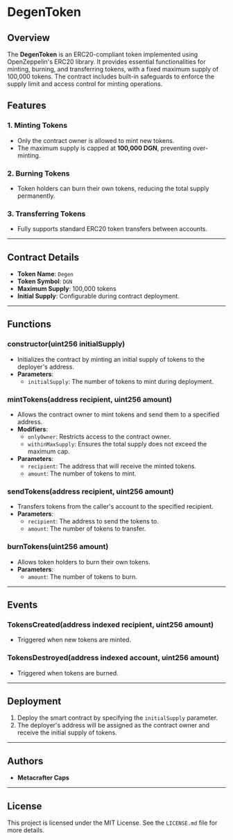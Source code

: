 # DegenToken

## Overview
The **DegenToken** is an ERC20-compliant token implemented using OpenZeppelin's ERC20 library. It provides essential functionalities for minting, burning, and transferring tokens, with a fixed maximum supply of 100,000 tokens. The contract includes built-in safeguards to enforce the supply limit and access control for minting operations.

## Features
### 1. **Minting Tokens**
- Only the contract owner is allowed to mint new tokens.
- The maximum supply is capped at **100,000 DGN**, preventing over-minting.

### 2. **Burning Tokens**
- Token holders can burn their own tokens, reducing the total supply permanently.

### 3. **Transferring Tokens**
- Fully supports standard ERC20 token transfers between accounts.

---

## Contract Details
- **Token Name**: `Degen`
- **Token Symbol**: `DGN`
- **Maximum Supply**: 100,000 tokens
- **Initial Supply**: Configurable during contract deployment.

---

## Functions
### **constructor(uint256 initialSupply)**
- Initializes the contract by minting an initial supply of tokens to the deployer's address.
- **Parameters**:
  - `initialSupply`: The number of tokens to mint during deployment.

### **mintTokens(address recipient, uint256 amount)**
- Allows the contract owner to mint tokens and send them to a specified address.
- **Modifiers**:
  - `onlyOwner`: Restricts access to the contract owner.
  - `withinMaxSupply`: Ensures the total supply does not exceed the maximum cap.
- **Parameters**:
  - `recipient`: The address that will receive the minted tokens.
  - `amount`: The number of tokens to mint.

### **sendTokens(address recipient, uint256 amount)**
- Transfers tokens from the caller's account to the specified recipient.
- **Parameters**:
  - `recipient`: The address to send the tokens to.
  - `amount`: The number of tokens to transfer.

### **burnTokens(uint256 amount)**
- Allows token holders to burn their own tokens.
- **Parameters**:
  - `amount`: The number of tokens to burn.

---

## Events
### **TokensCreated(address indexed recipient, uint256 amount)**
- Triggered when new tokens are minted.

### **TokensDestroyed(address indexed account, uint256 amount)**
- Triggered when tokens are burned.

---

## Deployment
1. Deploy the smart contract by specifying the `initialSupply` parameter.
2. The deployer's address will be assigned as the contract owner and receive the initial supply of tokens.

---

## Authors
- **Metacrafter Caps**  

---

## License
This project is licensed under the MIT License. See the `LICENSE.md` file for more details.

